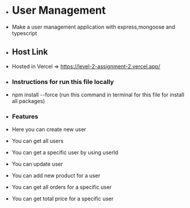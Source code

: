 - # User Management
- Make a user management application with express,mongoose and typescript

- ## Host Link
- Hosted in Vercel => https://level-2-assignment-2.vercel.app/

- ### Instructions for run this file locally
- npm install --force (run this command in terminal for this file for install all packages)

- ### Features
- Here you can create new user
- You can get all users
- You can get a specific user by using userId
- You can update user
- You can add new product for a user
- You can get all orders for a specific user
- You can get total price for a specific user
